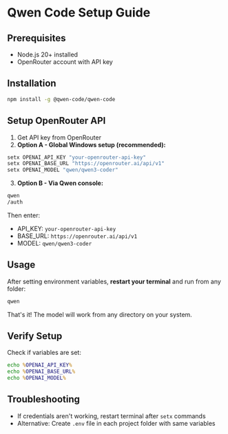 # Qwen Code Setup Guide

## Prerequisites
* Node.js 20+ installed
* OpenRouter account with API key

## Installation

```bash
npm install -g @qwen-code/qwen-code
```

## Setup OpenRouter API
1. Get API key from OpenRouter
2. **Option A - Global Windows setup (recommended):**

```cmd
setx OPENAI_API_KEY "your-openrouter-api-key"
setx OPENAI_BASE_URL "https://openrouter.ai/api/v1"
setx OPENAI_MODEL "qwen/qwen3-coder"
```

3. **Option B - Via Qwen console:**

```bash
qwen
/auth
```

Then enter:
* API_KEY: `your-openrouter-api-key`
* BASE_URL: `https://openrouter.ai/api/v1`
* MODEL: `qwen/qwen3-coder`

## Usage
After setting environment variables, **restart your terminal** and run from any folder:

```bash
qwen
```

That's it! The model will work from any directory on your system.

## Verify Setup
Check if variables are set:

```cmd
echo %OPENAI_API_KEY%
echo %OPENAI_BASE_URL%
echo %OPENAI_MODEL%
```

## Troubleshooting
* If credentials aren't working, restart terminal after `setx` commands
* Alternative: Create `.env` file in each project folder with same variables